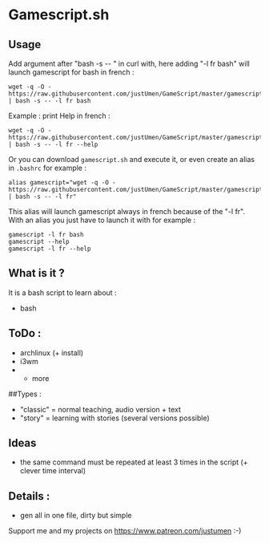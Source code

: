 # Gamescript.sh

## Usage

Add argument after "bash -s -- " in curl with, here adding "-l fr bash" will launch gamescript for bash in french :

    wget -q -O - https://raw.githubusercontent.com/justUmen/GameScript/master/gamescript.sh | bash -s -- -l fr bash

Example : print Help in french :

    wget -q -O - https://raw.githubusercontent.com/justUmen/GameScript/master/gamescript.sh | bash -s -- -l fr --help

Or you can download `gamescript.sh` and execute it, or even create an alias in `.bashrc` for example :

    alias gamescript="wget -q -O - https://raw.githubusercontent.com/justUmen/GameScript/master/gamescript.sh | bash -s -- -l fr"

This alias will launch gamescript always in french because of the "-l fr".
With an alias you just have to launch it with for example :

    gamescript -l fr bash
    gamescript --help
    gamescript -l fr --help


## What is it ?

It is a bash script to learn about :

* bash

## ToDo :

* archlinux (+ install)
* i3wm
* + more

##Types :

* "classic" = normal teaching, audio version + text
* "story" = learning with stories (several versions possible)

## Ideas

* the same command must be repeated at least 3 times in the script (+ clever time interval)

## Details :

* gen all in one file, dirty but simple

Support me and my projects on https://www.patreon.com/justumen :-)
